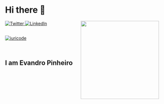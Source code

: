 # Hi there 👋

<div align="left">
  <a href="https://twitter.com/eyvindurpc">
    <img
      src="https://img.shields.io/twitter/follow/eyvindurpc?label=Twitter&logo=twitter&style=flat-square&color=1da1f2&logoColor=ffffff"
      alt="Twitter"
    />
  </a>
  <a href="https://github.com/ev4ndropc">
    <img
      src="https://img.shields.io/static/v1?logo=linkedin&style=flat-square&color=0072b1&label=LinkedIn&message=%E2%98%86"
      alt="LinkedIn"
    />
  </a>


  <a href="https://app.daily.dev/eyvindurpc" target="_blank">
    <img
      width="256"
      align="right"
      src="https://api.daily.dev/devcards/73b359c854cc4f328702558155584bb2.png?r=1wu"
    />
  </a>

</div>

<br />

[![iuricode](https://github-readme-stats.vercel.app/api/top-langs/?username=ev4ndropc&hide=html&layout=compact=true&theme=default)](https://github.com/iuricode/)


<br />

## I am Evandro Pinheiro

